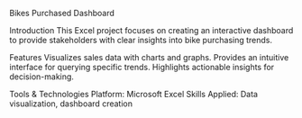 Bikes Purchased Dashboard

Introduction
This Excel project focuses on creating an interactive dashboard to provide stakeholders with clear insights into bike purchasing trends.

Features
  Visualizes sales data with charts and graphs.
  Provides an intuitive interface for querying specific trends.
  Highlights actionable insights for decision-making.

Tools & Technologies
  Platform: Microsoft Excel
  Skills Applied: Data visualization, dashboard creation

